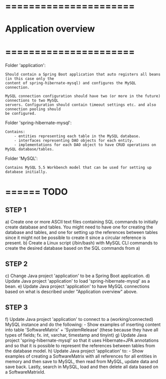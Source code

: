 # ======================
#  Application overview
# ======================

Folder 'application':

	Should contain a Spring Boot application that auto registers all beans (in this case only the
	content of spring-hibernate-mysql) and configures the MySQL connection.

	MySQL connection configuration should have two (or more in the future) connections to two MySQL
	servers. Configuration should contain timeout settings etc. and also connection pooling should
	be configured.



Folder 'spring-hibernate-mysql':

	Contains:
		- entities representing each table in the MySQL database.
		- interfaces representing DAO objects for each entity.
		- implementations for each DAO object to have CRUD operations on MySQL database/tables.



Folder 'MySQL':

	Contains MySQL 5.5 Workbench model that can be used for setting up database initially.



======
 TODO
======

STEP 1
------
a) Create one or more ASCII text files containing SQL commands to initially create database and tables.
   You might need to have one for creating the database and tables, and one for setting up the references
   between tables since it might not be possible to create it since a circular reference is present.
b) Create a Linux script (/bin/bash) with MySQL CLI commands to create the desired database based on the
   SQL commands from a)

STEP 2
------
c) Change Java project 'application' to be a Spring Boot application.
d) Update Java project 'application' to load 'spring-hibernate-mysql' as a bean.
e) Update Java project 'application' to have MySQL connections based on what is described under
   "Application overview" above.

STEP 3
------
f) Update Java project 'application' to connect to a (working/connected) MySQL instance and do the
   following:
       - Show examples of inserting content into table 'SoftwareMatrix' + 'SystemRelease' (these because
         they have all types of fields; fx. int, varchar, timestamp and tinyint)
g) Update Java project 'spring-hibernate-mysql' so that it uses Hibernate+JPA annotations and so that
   it is possible to represent the references between tables from the database model.
h) Update Java project 'application' to:
       - Show examples of creating a SoftwareMatrix with all references for all entities in memory and
         then save to MySQL, then read from MySQL, update data and save back. Lastly, search in MySQL,
         load and then delete all data based on a SoftwareMatrixId.
